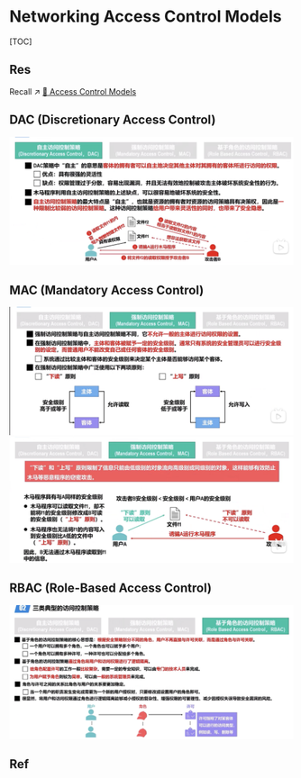 # Networking Access Control Models

[TOC]


## Res
Recall ↗ [📌 Access Control Models](../../🏰%20InfoSec/Access%20Control/Authorization%20(授权管理)/Access%20Control%20Models/📌%20Access%20Control%20Models.md)



## DAC (Discretionary Access Control)
![](../../../../Assets/Pics/Screenshot%202023-03-26%20at%205.32.06%20PM.png)



## MAC (Mandatory Access Control)
![](../../../../Assets/Pics/Screenshot%202023-03-26%20at%205.32.56%20PM.png)
![](../../../../Assets/Pics/Screenshot%202023-03-26%20at%205.33.07%20PM.png)



## RBAC (Role-Based Access Control)
![](../../../../Assets/Pics/Screenshot%202023-03-26%20at%205.32.22%20PM.png)




## Ref


